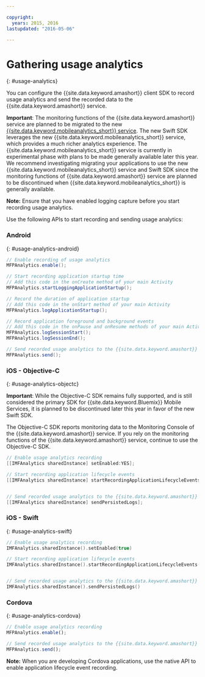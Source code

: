 ```yaml
---

copyright:
  years: 2015, 2016
lastupdated: "2016-05-06"

---
```


# Gathering usage analytics
{: #usage-analytics}

You can configure the {{site.data.keyword.amashort}} client SDK to record usage analytics and send the recorded data to the {{site.data.keyword.amashort}} service.

**Important**: The monitoring functions of the {{site.data.keyword.amashort}} service are planned to be migrated to the new [{{site.data.keyword.mobileanalytics_short}} service](https://console.ng.bluemix.net/catalog/services/mobile-analytics). The new Swift SDK leverages the new {{site.data.keyword.mobileanalytics_short}} service, which provides a much richer analytics experience. The {{site.data.keyword.mobileanalytics_short}} service is currently in experimental phase with plans to be made generally available later this year. We recommend investigating migrating your applications to use the new {{site.data.keyword.mobileanalytics_short}} service and Swift SDK since the monitoring functions of {{site.data.keyword.amashort}} service are planned to be discontinued when {{site.data.keyword.mobileanalytics_short}} is generally available.

**Note:** Ensure that you have enabled logging capture before you start recording usage analytics.

Use the following APIs to start recording and sending usage analytics:

### Android
{: #usage-analytics-android}

```Java
// Enable recording of usage analytics
MFPAnalytics.enable();

// Start recording application startup time
// Add this code in the onCreate method of your main Activity
MFPAnalytics.startLoggingApplicationStartup();

// Record the duration of application startup
// Add this code in the onStart method of your main Activity
MFPAnalytics.logApplicationStartup();

// Record application foreground and background events
// Add this code in the onPause and onResume methods of your main Activity
MFPAnalytics.logSessionStart();
MFPAnalytics.logSessionEnd();

// Send recorded usage analytics to the {{site.data.keyword.amashort}} Service
MFPAnalytics.send();
```

### iOS - Objective-C
{: #usage-analytics-objectc}

**Important**: While the Objective-C SDK remains fully supported, and is still considered the primary SDK for {{site.data.keyword.Bluemix}} Mobile Services, it is planned to be discontinued later this year in favor of the new Swift SDK.

The Objective-C SDK reports monitoring data to the Monitoring Console of the {{site.data.keyword.amashort}} service. If you rely on the monitoring functions of the {{site.data.keyword.amashort}} service, continue to use the Objective-C SDK.

```Objective-C
// Enable usage analytics recording
[[IMFAnalytics sharedInstance] setEnabled:YES];

// Start recording application lifecycle events
[[IMFAnalytics sharedInstance] startRecordingApplicationLifecycleEvents];


// Send recorded usage analytics to the {{site.data.keyword.amashort}} Service
[[IMFAnalytics sharedInstance] sendPersistedLogs];
```

### iOS - Swift
{: #usage-analytics-swift}

```Swift
// Enable usage analytics recording
IMFAnalytics.sharedInstance().setEnabled(true)

// Start recording application lifecycle events
IMFAnalytics.sharedInstance().startRecordingApplicationLifecycleEvents()


// Send recorded usage analytics to the {{site.data.keyword.amashort}} Service
IMFAnalytics.sharedInstance().sendPersistedLogs()
```

### Cordova
{: #usage-analytics-cordova}

```JavaScript
// Enable usage analytics recording
MFPAnalytics.enable();

// Send recorded usage analytics to the {{site.data.keyword.amashort}} Service
MFPAnalytics.send();
```
**Note:** When you are developing Cordova applications, use the native API to enable application lifecycle event recording.
